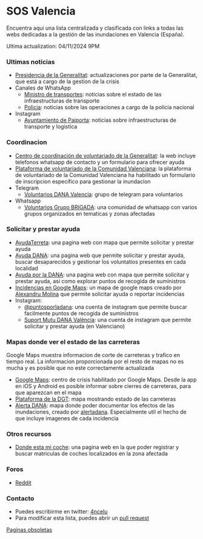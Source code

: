 # SOS Valencia

Encuentra aqui una lista centralizada y clasificada con links a todas las webs dedicadas a la gestión de las inundaciones en Valencia (España).

Ultima actualization: 04/11/2024 9PM

### Ultimas noticias

* [Presidencia de la Generalitat](https://presidencia.gva.es/es/): actualizaciones por parte de la Generalitat, que está a cargo de la gestion de la crisis
* Canales de WhatsApp
  * [Ministro de transportes](https://www.whatsapp.com/channel/0029VaTQ4Ha42DcdCi5tdJ19): noticias sobre el estado de las infraestructuras de transporte
  * [Policia](https://whatsapp.com/channel/0029VaDOvrN0wak2DtJeIe3C): noticias sobre las operaciones a cargo de la policia nacional
* Instagram
  * [Ayuntamiento de Paiporta](https://www.instagram.com/ajunt_paiporta/): noticias sobre infraestructuras de transporte y logistica

### Coordinacion

* [Centro de coordinación de voluntariado de la Generalitat](https://presidencia.gva.es/es/somsolidaritat): la web incluye telefonos whatsapp de contacto y un formulario para ofrecer ayuda
* [Plataforma de voluntariado de la Comunidad Valenciana](https://linktr.ee/plataformadevoluntariat): la plataforma de voluntariado de la Comunidad Valenciana ha habilitado un formulario de inscripcion especifico para gestionar la inundacion
* Telegram
  * [Voluntarios DANA Valencia](https://t.me/voluntariosladanavalencia): grupo de telegram para voluntarios
* Whatsapp
  * [Voluntarios Grupo BRIGADA](https://chat.whatsapp.com/EiBfrBwAaiyJDTvfgwllIu): una comunidad de whatsapp con varios grupos organizados en tematicas y zonas afectadas

### Solicitar y prestar ayuda

* [AyudaTerreta](https://ayudaterreta.com): una pagina web con mapa que permite solicitar y prestar ayuda
* [Ayuda DANA](https://ajudadana.es): una pagina web que permite solicitar y prestar ayuda, buscar desaparecidos y gestionar los voluntatios presentes en cada localidad
* [Ayuda por la DANA](https://ayudadana.com): una pagina web con mapa que permite solicitar y prestar ayuda, asi como explorar puntos de recogida de suministros
* [Incidencias en Google Maps](https://www.google.com/maps/d/u/0/edit?mid=1WbP4DX7LKE4s_b7DqURdeDRu9GFi51c&ll=39.48747577685901%2C-0.3798128440213966&z=12): un mapa de google maps creado por [Alexandru Molina](https://x.com/alexandrumolina/status/1851455507338305733) que permite solicitar ayuda o reportar incidencias
* Instagram:
  * [@puntosporladana](https://www.instagram.com/puntosporladana/): una cuenta de instagram que permite buscar facilmente puntos de recogida de suministros
  * [Suport Mutu DANA València](https://linktr.ee/suportmutudana): una cuenta de instagram que permite solicitar y prestar ayuda (en Valenciano)

### Mapas donde ver el estado de las carreteras
Google Maps muestra informacion de corte de carreteras y trafico en tiempo real. La informacion proporcionada por el resto de mapas no es mucha y es posible que no este correctamente actualizada

* [Google Maps](https://maps.app.goo.gl/v2vanuqWMx5q33NH7): centro de crisis habilitado por Google Maps. Desde la app en iOS y Android es posible informar sobre cierres de carreteras, para que aparezcan en el mapa
* [Plataforma de la DGT](https://infocar.dgt.es/etraffic/): mapa mostrando estado de las carreteras
* [Alerta DANA](https://dana.pucelabits.org): mapa donde poder documentar los efectos de las inundaciones, creado por [alertadana](https://x.com/alertadana). Especialmente util el hecho de que incluye imagenes de cada incidencia

### Otros recursos

* [Donde esta mi coche](http://tucochedana.es): una pagina web en la que poder registrar y buscar matriculas de coches localizados en la zona afectada

### Foros

* [Reddit](https://www.reddit.com/r/valencia/)

### Contacto

* Puedes escribirme en twitter: [4ncelu](https://x.com/4ncelu)
* Para modificar esta lista, puedes abrir un [pull request](https://github.com/sos-valencia/sos-valencia.github.io/pulls)

[Paginas obsoletas](https://github.com/sos-valencia/sos-valencia.github.io/blob/main/PAGINAS_OBSOLETAS.md)